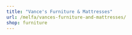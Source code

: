 ```yaml
---
title: "Vance's Furniture & Mattresses"
url: /melfa/vances-furniture-and-mattresses/
shop: furniture
---
```

